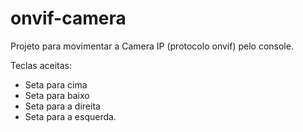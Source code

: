 # onvif-camera

Projeto para movimentar a Camera IP (protocolo onvif) pelo console.

Teclas aceitas:
- Seta para cima
- Seta para baixo
- Seta para a direita
- Seta para a esquerda.
